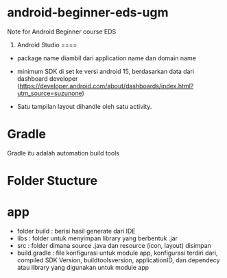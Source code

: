 # android-beginner-eds-ugm
Note for Android Beginner course EDS


1. Android Studio 
====

- package name diambil dari application name dan domain name

- minimum SDK di set ke versi android 15, berdasarkan data dari dashboard developer (https://developer.android.com/about/dashboards/index.html?utm_source=suzunone) 

- Satu tampilan layout dihandle oleh satu activity.

Gradle
========
Gradle itu adalah automation build tools

Folder Stucture
======
 # app
 - folder build : berisi hasil generate dari IDE
 - libs : folder untuk menyimpan library yang berbentuk .jar
 - src : folder dimana source .java dan resource (icon, layout) disimpan
 - build.gradle : file konfigurasi untuk module app, konfigurasi terdiri dari, compiled SDK Version, buildtoolsversion, applicationID, dan dependecy atau library yang digunakan untuk module app


